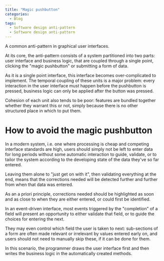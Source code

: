 ```yaml
---
title: "Magic pushbutton"
categories:
  - Blog
tags:
  - Software design anti-pattern
  - Software design anti-pattern
---
```


A common anti-pattern in graphical user interfaces.

At its core, the anti-pattern consists of a system partitioned into two parts: user interface and business logic, that are coupled through a single point, clicking the "magic pushbutton" or submitting a form of data. 

As it is a single point interface, this interface becomes over-complicated to implement. The temporal coupling of these units is a major problem: every interaction in the user interface must happen before the pushbutton is pressed, business logic can only be applied after the button was pressed. 

Cohesion of each unit also tends to be poor: features are bundled together whether they warrant this or not, simply because there is no other structured place in which to put them. 


<h1>How to avoid the magic pushbutton</h1>

In a modern system, i.e. one where processing is cheap and competing interface standards are high, users should simply not be left to enter data for long periods without some automatic interaction to guide, validate, or to tailor the system according to the developing state of the data they've so far entered. 

Leaving them alone to "just get on with it", then validating everything at the end, means that the corrections needed will be detected further and further from when that data was entered. 

As an a priori principle, corrections needed should be highlighted as soon and as close to when they are either entered, or could first be identified.

In an event-driven interface, most events triggered by the "completion" of a field will present an opportunity to either validate that field, or to guide the choices for entering the next.

 They may even control which field the user is taken to next: sub-sections of a form are often made relevant or irrelevant by values entered early on, and users should not need to manually skip these, if it can be done for them.

In this scenario, the programmer draws the user interface first and then writes the business logic in the automatically created methods. 